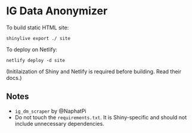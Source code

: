 # IG Data Anonymizer

To build static HTML site:

```
shinylive export ./ site
```

To deploy on Netlify:

```
netlify deploy -d site
```

(Initilaization of Shiny and Netlify is required before building. Read their docs.)

## Notes

- `ig_dm_scraper` by @NaphatPi
- Do not touch the `requirements.txt`. It is Shiny-specific and should not include unnecessary dependencies.
